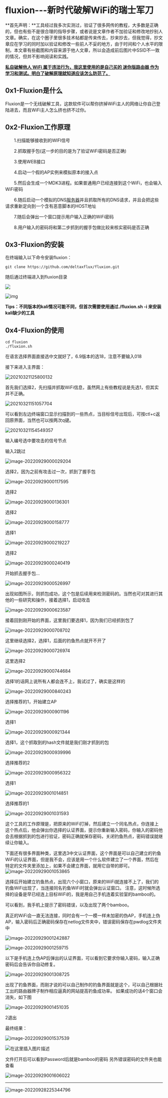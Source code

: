 # fluxion---新时代破解WiFi的瑞士军刀


**首先声明：**工具经过我多次实测过，验证了很多网传的教程，大多数是正确的，但也有些不是很合理的指导步骤，或者说是文章作者不加验证和修改地抄别人文章。确实，在这个圈子里很多技术帖都是传来传去，抄来抄去，但我觉得，抄文章应在学习的同时加以验证和修改一些前人不妥的地方，由于时间和个人水平的限制，本文章有些截图和内容来源于他人文章，所以会造成前后图片中SSID不一致的情况，但并不影响阅读和实践。

**<u>私自破解他人 WiFi 属于违法行为，我这里使用的是自己买的 迷你版路由器 作为学习和测试。明白了破解原理就知道应该怎么防范了。</u>**

## **0x1-Fluxion是什么**

Fluxion是一个无线破解工具，这款软件可以帮你挤掉WiFi主人的网络让你自己登陆进去，而且WiFi主人怎么挤也挤不过你。

## **0x2-Fluxion工作原理**

　　1.扫描能够接收到的WIFI信号

　　2.抓取握手包(这一步的目的是为了验证WiFi密码是否正确)

　　3.使用WEB接口

　　4.启动一个假的AP实例来模拟原本的接入点

　　5.然后会生成一个MDK3进程。如果普通用户已经连接到这个WiFi，也会输入WiFi密码

　　6.随后启动一个模拟的DNS[服务器](https://cloud.tencent.com/product/cvm?from=10680)并且抓取所有的DNS请求，并且会把这些请求重新定向到一个含有恶意脚本的HOST地址

　　7.随后会弹出一个窗口提示用户输入正确的WiFi密码

　　8.用户输入的密码将和第二步抓到的握手包做比较来核实密码是否正确

## **0x3-Fluxion的安装**

在终端输入以下命令安装fluxion：

```
git clone https://github.com/deltaxflux/fluxion.git
```

随后通过终端进入到fluxion目录

![](https://img-blog.csdnimg.cn/20210321125030112.png#pic_center)

![img](https://www.likecs.com/default/index/img?u=aHR0cHM6Ly9pbWcyMDE4LmNuYmxvZ3MuY29tL2Jsb2cvMTUxMzU0MC8yMDE4MTEvMTUxMzU0MC0yMDE4MTExMDIyMDkzMzQyMi0yMTM3OTAzNzIwLnBuZw%3D%3D)

**Tips：不同版本的kali情况可能不同，但首次需要使用通过./fluxion.sh -i 来安装kali缺少的工具**

## 0x4-Fluxion的使用

```
cd fluxion
./fluxion.sh
```

在语言选择界面直接选中文就好了，6.9版本的选18，注意不要输入018

接下来进入主界面：

![20210321125800132](https://scofield-1313710994.cos.ap-beijing.myqcloud.com/20210321125800132.png)

首先我们选择2，先扫描并抓取WiFi信息，虽然网上有些教程说是先选1，但其实并不正确。

![20210321151057704](https://scofield-1313710994.cos.ap-beijing.myqcloud.com/20210321151057704.png)

可以看到左边终端窗口显示扫描到的一些热点，当目标信号出现后，可按ctl+c返回原界面，当然也可以按两次q键。

![20210321154549357](https://scofield-1313710994.cos.ap-beijing.myqcloud.com/20210321154549357.png)

输入编号选中要攻击的信号节点



输入2跳过

![image-20220929000029204](https://scofield-1313710994.cos.ap-beijing.myqcloud.com/image-20220929000029204.png)

选择2，因为之前有攻击过一次，抓到了握手包

![image-20220929000117595](https://scofield-1313710994.cos.ap-beijing.myqcloud.com/image-20220929000117595.png)

选择2

![image-20220929000136301](https://scofield-1313710994.cos.ap-beijing.myqcloud.com/image-20220929000136301.png)

选择2

![image-20220929000158777](https://scofield-1313710994.cos.ap-beijing.myqcloud.com/image-20220929000158777.png)

选择1

![image-20220929000219227](https://scofield-1313710994.cos.ap-beijing.myqcloud.com/image-20220929000219227.png)

选择2

![image-20220929000240419](https://scofield-1313710994.cos.ap-beijing.myqcloud.com/image-20220929000240419.png)

开始抓去握手包…

![image-20220929000526997](https://scofield-1313710994.cos.ap-beijing.myqcloud.com/image-20220929000526997.png)

出现如图所示，则抓包成功，这个包是后续用来检测密码的。当然也可对其进行其他的一些研究和操作，接着选择1，启动攻击

![image-20220929000623587](https://scofield-1313710994.cos.ap-beijing.myqcloud.com/image-20220929000623587.png)

接着回到刚开始的界面，这里我们要选择1，因为我们已经抓到包了

![image-20220929000708702](https://scofield-1313710994.cos.ap-beijing.myqcloud.com/image-20220929000708702.png)

这里继续选择2，选择1，后面的钓鱼热点就开不开了

![image-20220929000726974](https://scofield-1313710994.cos.ap-beijing.myqcloud.com/image-20220929000726974.png)

这里选择2

![image-20220929000744684](https://scofield-1313710994.cos.ap-beijing.myqcloud.com/image-20220929000744684.png)

选择1的话网上说所有人都会连不上，我试过了，确实是这样的

![image-20220929000840243](https://scofield-1313710994.cos.ap-beijing.myqcloud.com/image-20220929000840243.png)

选择推荐的1，开始建立AP

![image-20220929000901196](https://scofield-1313710994.cos.ap-beijing.myqcloud.com/image-20220929000901196.png)

选择1

![image-20220929000921344](https://scofield-1313710994.cos.ap-beijing.myqcloud.com/image-20220929000921344.png)

选择1，这个抓取到的hash文件就是我们刚才抓到的包

![image-20220929000939996](https://scofield-1313710994.cos.ap-beijing.myqcloud.com/image-20220929000939996.png)

选择推荐的2

![image-20220929000956322](https://scofield-1313710994.cos.ap-beijing.myqcloud.com/image-20220929000956322.png)

选择1

![image-20220929001014851](https://scofield-1313710994.cos.ap-beijing.myqcloud.com/image-20220929001014851.png)

选择推荐的1

![image-20220929001031593](https://scofield-1313710994.cos.ap-beijing.myqcloud.com/image-20220929001031593.png)

这个工具的工作原理是，把原来的WiFi打掉，然后建立一个同名热点，你连接上这个热点后，他会弹出你选择的认证界面，提示你重新输入密码，你输入的密码他会去根据抓到的包进行验证，密码正确就保存密码，关闭钓鱼热点，密码错误就继续让你输入。

下面还有很多界面种类，这里选3中文认证界面，这个界面是可以自己建立的钓鱼WiFi的认证界面，但是我不会，应该是用一个什么软件建立了一个界面，然后在特定的文件夹里添加上，如果不会建立界面，就用它自带的即可。
![image-20220929001053865](https://scofield-1313710994.cos.ap-beijing.myqcloud.com/image-20220929001053865.png)

选择后开始建立钓鱼热点，出现六个小窗口，原来的WiFi就连接不上了，我们的钓鱼WiFi出现了，当连接同名钓鱼WiFi时就会弹出认证窗口。
注意，这时候所选择的设备是早已经连上目标WiFi的，我是用自己手机连着实验室的bamboo的。

可以看到，我手机上提示了密码错误，以及出现了两个bamboo。

真正的WiFi会一直无法连接，同时会有一个一模一样未加密的伪AP，手机连上伪AP，输入密码后正确密码保存在netlog文件夹中，错误密码保存在pwdlog文件夹中

![image-20220929001242887](https://scofield-1313710994.cos.ap-beijing.myqcloud.com/image-20220929001242887.png)

![image-20220929001259715](https://scofield-1313710994.cos.ap-beijing.myqcloud.com/image-20220929001259715.png)

以下是手机连上伪AP后弹出的认证界面，可以看到它要求你输入密码，输入正确密码后会告诉你自动修复。

![image-20220929001308725](https://scofield-1313710994.cos.ap-beijing.myqcloud.com/image-20220929001308725.png)

出现了钓鱼界面，而刚才说的可以自己制作的钓鱼界面就是这个，可以自己根据社工出的路由器牌子制作相应逼真的网站提高钓鱼成功率。
如果成功的话4个窗口会消失，如下图

![image-20220929001451035](https://scofield-1313710994.cos.ap-beijing.myqcloud.com/image-20220929001451035.png)

2退出

最终结果：

![image-20220929001537539](https://scofield-1313710994.cos.ap-beijing.myqcloud.com/image-20220929001537539.png)

![在这里插入图片描述](https://img-blog.csdnimg.cn/29a24368739449f886864a9007837634.png)

文件打开后可以看到Password后就是bamboo的密码
另外错误密码的文件夹也能查看

![image-20220929001606022](https://scofield-1313710994.cos.ap-beijing.myqcloud.com/image-20220929001606022.png)

---

![image-20220928225344796](https://scofield-1313710994.cos.ap-beijing.myqcloud.com/image-20220928225344796.png)

